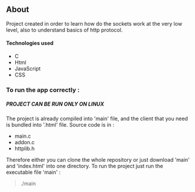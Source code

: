 ## About 

Project created in order to learn how do the sockets work at the very low level, also to understand basics of http protocol.

#### Technologies used 
* C 
* Html 
* JavaScript
* CSS

### To run the app correctly : 
##### PROJECT CAN BE RUN ONLY ON LINUX 
The project is already compiled into 'main' file, and the client that you need is bundled into '.html' file. 
Source code is in : 
* main.c 
* addon.c
* httplib.h

Therefore either you can clone the whole repository or just download 'main' and 'index.html' into one directory.
To run the project just run the executable file 'main' : 
> ./main
